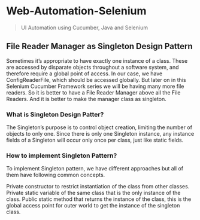 # Web-Automation-Selenium
> UI Automation using Cucumber, Java and Selenium

## File Reader Manager as Singleton Design Pattern

Sometimes it’s appropriate to have exactly one instance of a class. These are accessed by disparate objects throughout a software system, and therefore require a global point of access. In our case, we have ConfigReaderFile, which should be accessed globally. But later on in this Selenium Cucumber Framework series we will be having many more file readers. So it is better to have a File Reader Manager above all the File Readers. And it is better to make the manager class as singleton.  

 
### What is Singleton Design Patter?
The Singleton’s purpose is to control object creation, limiting the number of objects to only one. Since there is only one Singleton instance, any instance fields of a Singleton will occur only once per class, just like static fields.

 
### How to implement Singleton Pattern?
To implement Singleton pattern, we have different approaches but all of them have following common concepts.

Private constructor to restrict instantiation of the class from other classes.
Private static variable of the same class that is the only instance of the class.
Public static method that returns the instance of the class, this is the global access point for outer world to get the instance of the singleton class.
